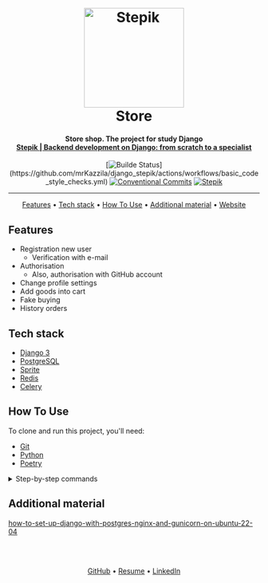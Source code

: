 <h1 align="center">
  <br>
  <a href="https://stepik.org/course/125859/info">
    <img src="readme/stepik.jpeg"
    alt="Stepik" width="200">
  </a>
  <br>
  Store
  <br>
</h1>

<h4 align="center">
    Store shop. The project for study Django
    <br>
    <a href="https://stepik.org/course/125859/info" target="_blank">
      Stepik | Backend development on Django: from scratch to a specialist
    </a>
</h4>

<div align="center">

[![Builde Status](https://github.com/mrKazzila/django_stepik/actions/workflows/basic_code_style_checks.yml/badge.svg?)](https://github.com/mrKazzila/django_stepik/actions/workflows/basic_code_style_checks.yml)
[![Conventional Commits](https://img.shields.io/badge/Conventional%20Commits-1.0.0-%23FE5196?logo=conventionalcommits&logoColor=white)](https://conventionalcommits.org)
[![Stepik](https://img.shields.io/badge/stepik-course-green)](https://stepik.org/course/101042/info)

</div>
<hr>

<p align="center">
  <a href="#features">Features</a> •
  <a href="#tech-stack">Tech stack</a> •
  <a href="#how-to-use">How To Use</a> •
  <a href="#additional-material">Additional material</a> •
  <a href="https://store-server-test.ru/">Website</a>
</p>


## Features
* Registration new user
  - Verification with e-mail
* Authorisation
  - Also, authorisation with GitHub account
* Change profile settings
* Add goods into cart
* Fake buying
* History orders


## Tech stack
- [Django 3](https://www.djangoproject.com/)
- [PostgreSQL](https://www.postgresql.org/)
- [Sprite](https://stripe.com/)
- [Redis](https://redis.io/)
- [Celery](https://docs.celeryq.dev/en/stable/index.html)


## How To Use
To clone and run this project, you'll need:
- [Git](https://git-scm.com)
- [Python](https://www.python.org/downloads/)
- [Poetry](https://python-poetry.org/docs/#installation)


<details>
<summary>Step-by-step commands</summary>

1. Firstly clone repo
   ```bash
   git clone git@github.com:Kazzila/django_stepik.git
   ```

2. Settings Poetry
   ```bash
   poetry config virtualenvs.in-project true
   ```

3. Activate venv
   ```bash
   poetry shell
   ```

4. Install packages
   ```bash
   poetry install
   ```

5. Run project dependencies, migrations, fill the database with the fixture data etc
   ```bash
   python manage.py migrate
   python manage.py loaddata <path_to_fixture_files>
   python manage.py runserver 
   ```

6. Run [Redis Server](https://redis.io/docs/getting-started/installation/)
   ```bash
   redis-server
   ```
   
7. Run Celery
   ```bash
   celery -A store worker --loglevel=INFO
   ```

8. Test purchase webhook
    ```bash
    stripe listen --forward-to 127.0.0.1:8000/webhook/stripe/
    ```

</details>

 
## Additional material
 
[how-to-set-up-django-with-postgres-nginx-and-gunicorn-on-ubuntu-22-04](https://www.digitalocean.com/community/tutorials/how-to-set-up-django-with-postgres-nginx-and-gunicorn-on-ubuntu-22-04#further-troubleshooting)


<br>
<br>
<p align="center">
  <a href="https://github.com/mrKazzila">GitHub</a> •
  <a href="https://mrkazzila.github.io/resume/">Resume</a> •
  <a href="https://www.linkedin.com/in/i-kazakov/">LinkedIn</a>
</p>

